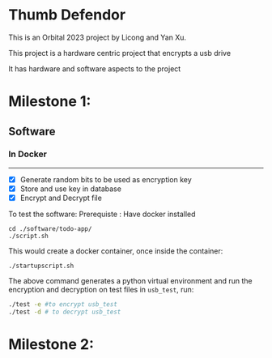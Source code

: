 # Thumb Defendor

This is an Orbital 2023 project by Licong and Yan Xu.

This project is a hardware centric project that encrypts a usb drive

It has hardware and software aspects to the project


<h1>Milestone 1:</h1>

<h2>Software</h2>

<h3>In Docker</h3>

----------

 - [X] Generate random bits to be used as encryption key
 - [X] Store and use key in database
 - [X] Encrypt and Decrypt file 

To test the software:
Prerequiste : Have docker installed
```
cd ./software/todo-app/
./script.sh

```
This would create a docker container, once inside the container:
```
./startupscript.sh
```

The above command generates a python virtual environment and run the encryption and decryption on test files in `usb_test`, run:
``` bash
./test -e #to encrypt usb_test
./test -d # to decrypt usb_test
```


<h1>Milestone 2:</h1>
